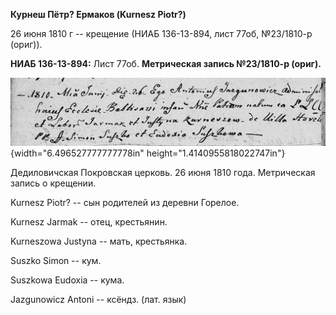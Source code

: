 **Курнеш Пётр? Ермаков (Kurnesz Piotr?)**

26 июня 1810 г -- крещение (НИАБ 136-13-894, лист 77об, №23/1810-р
(ориг)).

**НИАБ 136-13-894:** Лист 77об. **Метрическая запись №23/1810-р
(ориг).**

![](./media/ba07a74fc46aa6f92e0d8fb94f8955bd842199a6.png){width="6.496527777777778in"
height="1.4140955818022747in"}

Дедиловичская Покровская церковь. 26 июня 1810 года. Метрическая запись
о крещении.

Kurnesz Piotr? -- сын родителей из деревни Горелое.

Kurnesz Jarmak -- отец, крестьянин.

Kurneszowa Justyna -- мать, крестьянка.

Suszko Simon -- кум.

Suszkowa Eudoxia -- кума.

Jazgunowicz Antoni -- ксёндз. (лат. язык)
